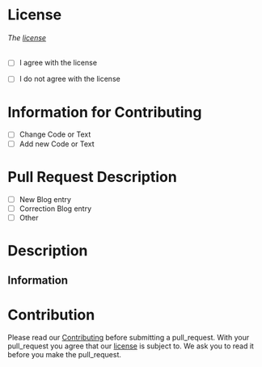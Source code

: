 
# License
###### The [license](https://github.com/mtorials/hugo-mt32/blob/master/CONTRIBUTING.md)
* [ ] I agree with the license
* [ ] I do not agree with the license


# Information for Contributing

* [ ]  Change Code or Text
* [ ]  Add new Code or Text

# Pull Request Description

* [ ]  New Blog entry
* [ ]  Correction Blog entry
* [ ]  Other

# Description

<!-- Please describe briefly and in summary your pull request -->

## Information
<!-- Other additional information? -->

# Contribution

Please read our [Contributing](https://github.com/mtorials/hugo-mt32/blob/master/CONTRIBUTING.md) before submitting a pull_request.
With your pull_request you agree that our [license](https://creativecommons.org/licenses/by-nc-sa/4.0/) is subject to. We ask you to read it before you make the pull_request. 
